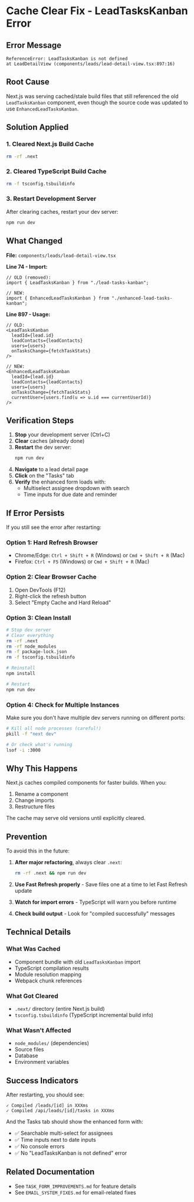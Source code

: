 # Cache Clear Fix - LeadTasksKanban Error

## Error Message
```
ReferenceError: LeadTasksKanban is not defined
at LeadDetailView (components/leads/lead-detail-view.tsx:897:16)
```

## Root Cause
Next.js was serving cached/stale build files that still referenced the old `LeadTasksKanban` component, even though the source code was updated to use `EnhancedLeadTasksKanban`.

## Solution Applied

### 1. Cleared Next.js Build Cache
```bash
rm -rf .next
```

### 2. Cleared TypeScript Build Cache
```bash
rm -f tsconfig.tsbuildinfo
```

### 3. Restart Development Server
After clearing caches, restart your dev server:
```bash
npm run dev
```

## What Changed

**File:** `components/leads/lead-detail-view.tsx`

**Line 74 - Import:**
```tsx
// OLD (removed):
import { LeadTasksKanban } from "./lead-tasks-kanban";

// NEW:
import { EnhancedLeadTasksKanban } from "./enhanced-lead-tasks-kanban";
```

**Line 897 - Usage:**
```tsx
// OLD:
<LeadTasksKanban
  leadId={lead.id}
  leadContacts={leadContacts}
  users={users}
  onTasksChange={fetchTaskStats}
/>

// NEW:
<EnhancedLeadTasksKanban
  leadId={lead.id}
  leadContacts={leadContacts}
  users={users}
  onTasksChange={fetchTaskStats}
  currentUser={users.find(u => u.id === currentUserId)}
/>
```

## Verification Steps

1. **Stop** your development server (Ctrl+C)
2. **Clear** caches (already done)
3. **Restart** the dev server:
   ```bash
   npm run dev
   ```
4. **Navigate** to a lead detail page
5. **Click** on the "Tasks" tab
6. **Verify** the enhanced form loads with:
   - Multiselect assignee dropdown with search
   - Time inputs for due date and reminder

## If Error Persists

If you still see the error after restarting:

### Option 1: Hard Refresh Browser
- Chrome/Edge: `Ctrl + Shift + R` (Windows) or `Cmd + Shift + R` (Mac)
- Firefox: `Ctrl + F5` (Windows) or `Cmd + Shift + R` (Mac)

### Option 2: Clear Browser Cache
1. Open DevTools (F12)
2. Right-click the refresh button
3. Select "Empty Cache and Hard Reload"

### Option 3: Clean Install
```bash
# Stop dev server
# Clear everything
rm -rf .next
rm -rf node_modules
rm -f package-lock.json
rm -f tsconfig.tsbuildinfo

# Reinstall
npm install

# Restart
npm run dev
```

### Option 4: Check for Multiple Instances
Make sure you don't have multiple dev servers running on different ports:
```bash
# Kill all node processes (careful!)
pkill -f "next dev"

# Or check what's running
lsof -i :3000
```

## Why This Happens

Next.js caches compiled components for faster builds. When you:
1. Rename a component
2. Change imports
3. Restructure files

The cache may serve old versions until explicitly cleared.

## Prevention

To avoid this in the future:

1. **After major refactoring**, always clear `.next`:
   ```bash
   rm -rf .next && npm run dev
   ```

2. **Use Fast Refresh properly** - Save files one at a time to let Fast Refresh update

3. **Watch for import errors** - TypeScript will warn you before runtime

4. **Check build output** - Look for "compiled successfully" messages

## Technical Details

### What Was Cached
- Component bundle with old `LeadTasksKanban` import
- TypeScript compilation results
- Module resolution mapping
- Webpack chunk references

### What Got Cleared
- `.next/` directory (entire Next.js build)
- `tsconfig.tsbuildinfo` (TypeScript incremental build info)

### What Wasn't Affected
- `node_modules/` (dependencies)
- Source files
- Database
- Environment variables

## Success Indicators

After restarting, you should see:
```
✓ Compiled /leads/[id] in XXXms
✓ Compiled /api/leads/[id]/tasks in XXXms
```

And the Tasks tab should show the enhanced form with:
- ✅ Searchable multi-select for assignees
- ✅ Time inputs next to date inputs
- ✅ No console errors
- ✅ No "LeadTasksKanban is not defined" error

## Related Documentation
- See `TASK_FORM_IMPROVEMENTS.md` for feature details
- See `EMAIL_SYSTEM_FIXES.md` for email-related fixes


